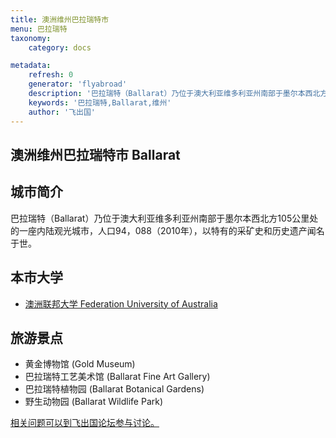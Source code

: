 ```yaml
---
title: 澳洲维州巴拉瑞特市
menu: 巴拉瑞特
taxonomy:
    category: docs

metadata:
    refresh: 0
    generator: 'flyabroad'
    description: '巴拉瑞特（Ballarat）乃位于澳大利亚维多利亚州南部于墨尔本西北方105公里处的一座内陆观光城市，人口94，088（2010年），以特有的采矿史和历史遗产闻名于世。'
    keywords: '巴拉瑞特,Ballarat,维州'
    author: '飞出国'
---
```


## 澳洲维州巴拉瑞特市 Ballarat ##

## 城市简介 ##

巴拉瑞特（Ballarat）乃位于澳大利亚维多利亚州南部于墨尔本西北方105公里处的一座内陆观光城市，人口94，088（2010年），以特有的采矿史和历史遗产闻名于世。

## 本市大学 ##

- [澳洲联邦大学 Federation University of Australia](../feduni)

## 旅游景点 ##

- 黄金博物馆 (Gold Museum)
- 巴拉瑞特工艺美术馆 (Ballarat Fine Art Gallery) 
- 巴拉瑞特植物园 (Ballarat Botanical Gardens)
- 野生动物园 (Ballarat Wildlife Park)

[相关问题可以到飞出国论坛参与讨论。](http://bbs.fcgvisa.com/t/17317?target=_blank)